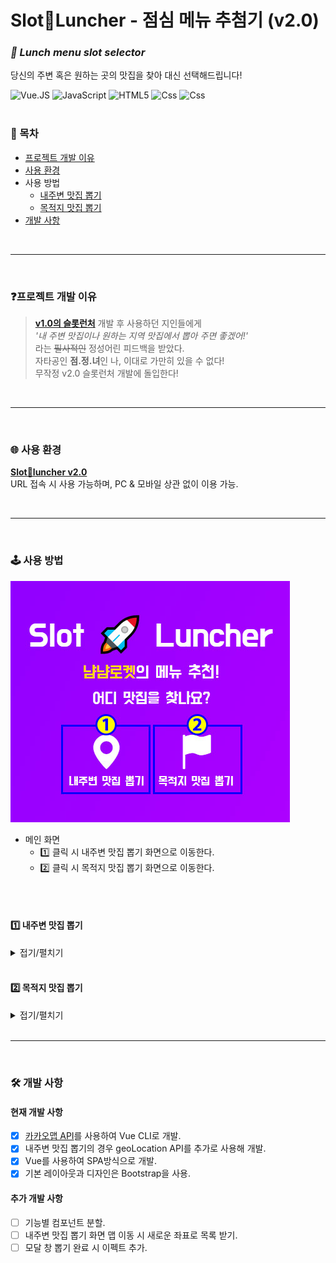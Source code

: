 # Slot🚀Luncher - 점심 메뉴 추첨기 (v2.0)
### _**🎰 Lunch menu slot selector**_  
당신의 주변 혹은 원하는 곳의 맛집을 찾아 대신 선택해드립니다!

<img alt="Vue.JS" src ="https://img.shields.io/badge/vue.Js-4FC08D.svg?&style=for-the-badge&logo=Vue.js&logoColor=white"/>  <img alt="JavaScript" src ="https://img.shields.io/badge/JavaScriipt-F7DF1E.svg?&style=for-the-badge&logo=JavaScript&logoColor=black"/> <img alt="HTML5" src ="https://img.shields.io/badge/HTML5-E34F26.svg?&style=for-the-badge&logo=HTML5&logoColor=white"/> <img alt="Css" src ="https://img.shields.io/badge/CSS3-1572B6.svg?&style=for-the-badge&logo=CSS3&logoColor=white"/> <img alt="Css" src ="https://img.shields.io/badge/Bootstrap-7952B3.svg?&style=for-the-badge&logo=Bootstrap&logoColor=white"/>   
<br>


### 🔖 목차
* [프로젝트 개발 이유](#프로젝트-개발-이유)
* [사용 환경](#사용-환경)
* 사용 방법
  * [내주변 맛집 뽑기](#1️⃣-내주변-맛집-뽑기)
  * [목적지 맛집 뽑기](#2️⃣-목적지-맛집-뽑기)
* [개발 사항](#개발-사항)

<br>

---

<br>

### ❓프로젝트 개발 이유
> **[v1.0의 슬롯런처](https://dahonglin.github.io/SlotLuncher/)** 개발 후 사용하던 지인들에게 <br>
> _'내 주변 맛집이나 원하는 지역 맛집에서 뽑아 주면 좋겠어!'_ <br>
> 라는 ~~필사적인~~ 정성어린 피드백을 받았다. <br>
> 자타공인 **점.정.녀**인 나, 이대로 가만히 있을 수 없다! <br>
> 무작정 v2.0 슬롯런처 개발에 돌입한다!

<br>

---

<br>

### 🌐 사용 환경  
**[Slot🚀luncher v2.0](https://dahonglin.github.io/slot_map_api/)**  
URL 접속 시 사용 가능하며, PC & 모바일 상관 없이 이용 가능.

<br>

---

<br>

### 🕹 사용 방법
![image](https://raw.githubusercontent.com/Dahonglin/slot_map_api/master/mdimg/guide1.jpg)
* 메인 화면
  * 1️⃣ 클릭 시 내주변 맛집 뽑기 화면으로 이동한다.
  * 2️⃣ 클릭 시 목적지 맛집 뽑기 화면으로 이동한다.

<br><br>

#### 1️⃣ 내주변 맛집 뽑기
<details>
<summary>접기/펼치기</summary>

![image](https://raw.githubusercontent.com/Dahonglin/slot_map_api/master/mdimg/guide2.jpg)
   * 1️⃣ 상단 네비게이션 바
     - 메인 페이지 클릭 시 해당 화면으로 이동
     - 목적지 맛집 뽑기 클릭 시 해당 화면으로 이동 


   * 2️⃣ 검색 된 위치 지도
     - 위치 추적 기능 허용 후 내 위치로 맵이 출력 됨.
     - 내 위치 주변의 '맛집'이 기본적으로 검색 됨.
     - 하단의 메뉴 카테고리 선택 시 해당 카테고리에 맞는 식당이 검색 되어 마커가 출력 됨.


   * 3️⃣ 검색 가능한 메뉴 카테고리
     - 기본값은 '맛집'으로 설정 되어 있음.
     - 각 키워드 클릭 시 해당 키워드로 검색 되어 맵(2️⃣)에 마커가 출력 됨.


   * 4️⃣ 메뉴 추첨
     - 검색 되어 음식점 목록(5️⃣)에 출력 된 식당 기준으로 추첨 됨.
 ![image](https://raw.githubusercontent.com/Dahonglin/slot_map_api/master/mdimg/guide4.jpg)
     - 클릭 시 추첨 모달창이 팝업 되어 결과를 보여줌.
     - 클릭 시 마다 추첨 결과는 달라짐. 
     - 창 닫기 클릭 시 모달 창 닫힘.


   * 5️⃣ 검색 된 음식점 목록
     - 키워드(3️⃣)클릭 시 검색 된 식당 목록이 출력 됨.


   * 6️⃣ 검색 목록 페이지 이동
     - 음식점 목록(5️⃣)에 검색 된 결과 중 15개 이후의 검색 결과를 페이지 이동하여 볼 수 있음.
     - 한번에 15개씩 3페이지, 최대 45개 검색 됨.
</details>
<br>

#### 2️⃣ 목적지 맛집 뽑기
<details>
<summary>접기/펼치기</summary>

![image](https://raw.githubusercontent.com/Dahonglin/slot_map_api/master/mdimg/guide3.jpg)
   * 1️⃣ 상단 네비게이션 바
     - 메인 페이지 클릭 시 해당 화면으로 이동
     - 내주변 맛집 뽑기 클릭 시 해당 화면으로 이동 


   * 2️⃣ 검색 된 위치 지도
     - 목적지 기준 주변 맵이 출력 됨.
     - 목적지 '강남', 메뉴 '맛집' 이 기본적으로 검색 됨.
     - 목적지 입력 후 메뉴를 선택하면 해당 목적지의 메뉴가 검색 됨.


   * 3️⃣ 목적지와 메뉴 카테고리 선택
     - 기본값은 목적지 '강남', 메뉴 '맛집'으로 선택 되어 있음.
     - 목적지 입력 후 메뉴를 선택하면 맵(2️⃣)에 마커로 출력 됨.


   * 4️⃣ 메뉴 추첨
     - 검색 되어 음식점 목록(5️⃣)에 출력 된 식당 기준으로 추첨 됨.
 ![image](https://raw.githubusercontent.com/Dahonglin/slot_map_api/master/mdimg/guide4.jpg)
     - 클릭 시 추첨 모달창이 팝업 되어 결과를 보여줌.
     - 클릭 시 마다 추첨 결과는 달라짐. 
     - 창 닫기 클릭 시 모달 창 닫힘.


   * 5️⃣ 검색 된 음식점 목록
     - 목적지와 메뉴 선택(3️⃣) 시 검색 된 식당 목록이 출력 됨.


   * 6️⃣ 검색 목록 페이지 이동
     - 음식점 목록(5️⃣)에 검색 된 결과 중 15개 이후의 검색 결과를 페이지 이동하여 볼 수 있음.
     - 한번에 15개씩 3페이지, 최대 45개 검색 됨.
</details>

<br>

---

<br>

### 🛠 개발 사항

#### 현재 개발 사항
- [x] [카카오맵 API](https://apis.map.kakao.com/)를 사용하여 Vue CLI로 개발.
- [x] 내주변 맛집 뽑기의 경우 geoLocation API를 추가로 사용해 개발.
- [x] Vue를 사용하여 SPA방식으로 개발.
- [x] 기본 레이아웃과 디자인은 Bootstrap을 사용.

#### 추가 개발 사항
- [ ] 기능별 컴포넌트 분할.
- [ ] 내주변 맛집 뽑기 화면 맵 이동 시 새로운 좌표로 목록 받기.
- [ ] 모달 창 뽑기 완료 시 이펙트 추가.
